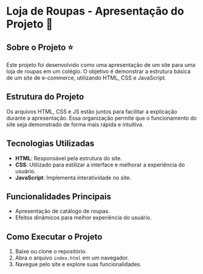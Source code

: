 # Loja de Roupas - Apresentação do Projeto 👔

## Sobre o Projeto ⭐
Este projeto foi desenvolvido como uma apresentação de um site para uma loja de roupas em um colégio. O objetivo é demonstrar a estrutura básica de um site de e-commerce, utilizando HTML, CSS e JavaScript.

## Estrutura do Projeto
Os arquivos HTML, CSS e JS estão juntos para facilitar a explicação durante a apresentação. Essa organização permite que o funcionamento do site seja demonstrado de forma mais rápida e intuitiva.

## Tecnologias Utilizadas
- **HTML**: Responsável pela estrutura do site.
- **CSS**: Utilizado para estilizar a interface e melhorar a experiência do usuário.
- **JavaScript**: Implementa interatividade no site.

## Funcionalidades Principais
- Apresentação de catálogo de roupas.
- Efeitos dinâmicos para melhor experiência do usuário.

## Como Executar o Projeto
1. Baixe ou clone o repositório.
2. Abra o arquivo `index.html` em um navegador.
3. Navegue pelo site e explore suas funcionalidades.
